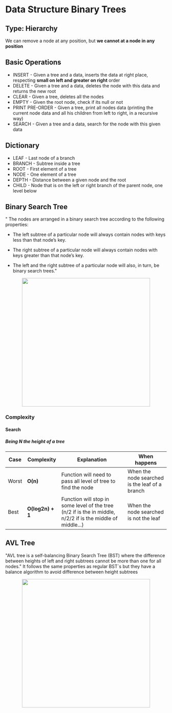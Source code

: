 # Data Structure Binary Trees

## Type: Hierarchy
We can remove a node at any position, but **we cannot at a node in any position**

## Basic Operations
- INSERT - Given a tree and a data, inserts the data at right place, respecting **small on left and greater on right** order
- DELETE - Given a tree and a data, deletes the node with this data and returns the new root
- CLEAR - Given a tree, deletes all the nodes
- EMPTY - Given the root node, check if its null or not
- PRINT PRE-ORDER - Given a tree, print all nodes data (printing the current node data and all his children from left to right, in a recursive way)
- SEARCH - Given a tree and a data, search for the node with this given data

## Dictionary
- LEAF - Last node of a branch
- BRANCH - Subtree inside a tree
- ROOT - First element of a tree
- NODE - One element of a tree
- DEPTH - Distance between a given node and the root
- CHILD - Node that is on the left or right branch of the parent node, one level below 

## Binary Search Tree
" The nodes are arranged in a binary search tree according to the following properties:

- The left subtree of a particular node will always contain nodes with keys less than that node’s key.

- The right subtree of a particular node will always contain nodes with keys greater than that node’s key.

- The left and the right subtree of a particular node will also, in turn, be binary search trees."

<p align="center"><img src="https://media.geeksforgeeks.org/wp-content/cdn-uploads/Diagram1.png" width="400px"/></p>

### Complexity

#### Search

##### Being N the height of a tree

Case | Complexity | Explanation | When happens
--- | --- | --- | --- |
Worst |  **O(n)** | Function will need to pass all level of tree to find the node | When the node searched is the leaf of a branch
Best | **O(log2n) + 1** | Function will stop in some level of the tree (n/2 if is the in middle, n/2/2 if is the middle of middle...)| When the node searched is not the leaf

## AVL Tree
"AVL tree is a self-balancing Binary Search Tree (BST) where the difference between heights of left and right subtrees cannot be more than one for all nodes."
It follows the same properties as regular BST´s but they have a balance algorithm to avoid difference between height subtrees

<p align="center"><img src="https://media.geeksforgeeks.org/wp-content/uploads/AVL_INSERTION2-1.jpg" width="400px"/></p>